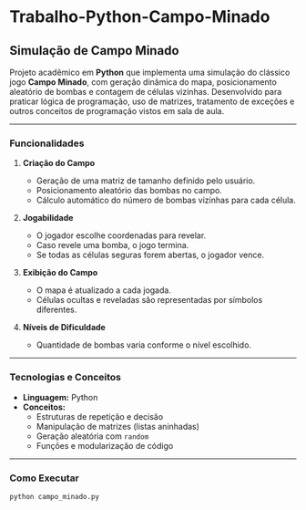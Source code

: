 # Trabalho-Python-Campo-Minado
## Simulação de Campo Minado

Projeto acadêmico em **Python** que implementa uma simulação do clássico jogo **Campo Minado**, com geração dinâmica do mapa, posicionamento aleatório de bombas e contagem de células vizinhas.
Desenvolvido para praticar lógica de programação, uso de matrizes, tratamento de exceções e outros conceitos de programação vistos em sala de aula.

---

### Funcionalidades

1. **Criação do Campo**
   - Geração de uma matriz de tamanho definido pelo usuário.
   - Posicionamento aleatório das bombas no campo.
   - Cálculo automático do número de bombas vizinhas para cada célula.

2. **Jogabilidade**
   - O jogador escolhe coordenadas para revelar.
   - Caso revele uma bomba, o jogo termina.
   - Se todas as células seguras forem abertas, o jogador vence.

3. **Exibição do Campo**
   - O mapa é atualizado a cada jogada.
   - Células ocultas e reveladas são representadas por símbolos diferentes.

4. **Níveis de Dificuldade**
   - Quantidade de bombas varia conforme o nível escolhido.

---

### Tecnologias e Conceitos

- **Linguagem:** Python  
- **Conceitos:**  
  - Estruturas de repetição e decisão  
  - Manipulação de matrizes (listas aninhadas)  
  - Geração aleatória com `random`  
  - Funções e modularização de código  

---

### Como Executar

```bash
python campo_minado.py

